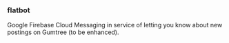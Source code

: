### flatbot
Google Firebase Cloud Messaging in service of letting you know about new postings on Gumtree (to be enhanced).
